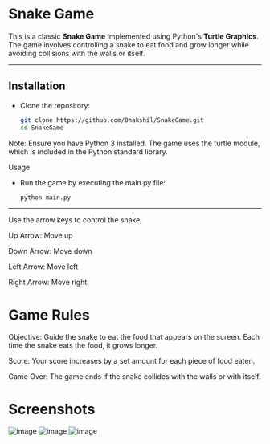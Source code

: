 # Snake Game

This is a classic **Snake Game** implemented using Python's **Turtle Graphics**.  
The game involves controlling a snake to eat food and grow longer while avoiding collisions with the walls or itself.

---

## Installation

- Clone the repository:
  ```bash
  git clone https://github.com/Dhakshil/SnakeGame.git
  cd SnakeGame

Note: Ensure you have Python 3 installed. The game uses the turtle module, which is included in the Python standard library.

Usage
- Run the game by executing the main.py file:
  ```bash
  python main.py
---
Use the arrow keys to control the snake:

Up Arrow: Move up

Down Arrow: Move down

Left Arrow: Move left

Right Arrow: Move right

# Game Rules
Objective: Guide the snake to eat the food that appears on the screen. Each time the snake eats the food, it grows longer.

Score: Your score increases by a set amount for each piece of food eaten.

Game Over: The game ends if the snake collides with the walls or with itself.

# Screenshots

![image](https://github.com/user-attachments/assets/5cbfb0e4-8573-4273-a315-9e720b9ea63c)
![image](https://github.com/user-attachments/assets/d9239777-d460-4043-a6e5-edd4f8b526d5)
![image](https://github.com/user-attachments/assets/2ea19fed-9f5f-4ef0-91ea-b5b89591d525)
